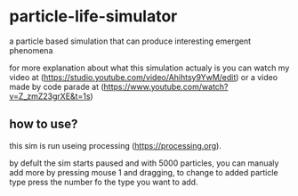# particle-life-simulator
a particle based simulation that can produce interesting emergent phenomena

for more explanation about what this simulation actualy is you can watch my video at 
(https://studio.youtube.com/video/Ahihtsy9YwM/edit)
or a video made by code parade at 
(https://www.youtube.com/watch?v=Z_zmZ23grXE&t=1s)


## how to use?
this sim is run useing processing (https://processing.org).

by defult the sim starts paused and with 5000 particles, 
you can manualy add more by pressing mouse 1 and dragging, 
to change to added particle type press the number fo the type you want to add.
